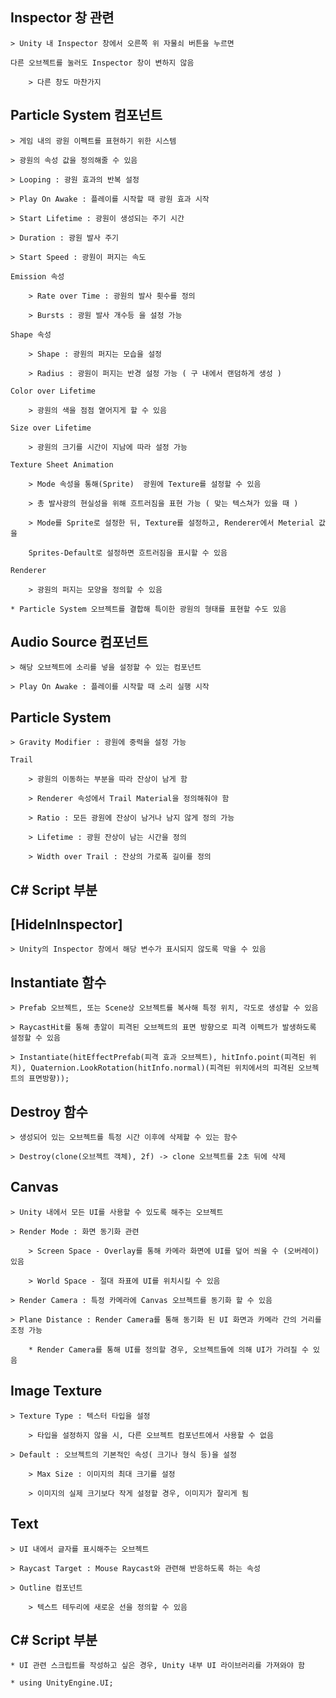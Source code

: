 ## Inspector 창 관련
	
	> Unity 내 Inspector 창에서 오른쪽 위 자물쇠 버튼을 누르면

	다른 오브젝트를 눌러도 Inspector 창이 변하지 않음
	
		> 다른 창도 마찬가지

## Particle System 컴포넌트

	> 게임 내의 광원 이펙트를 표현하기 위한 시스템

	> 광원의 속성 값을 정의해줄 수 있음

	> Looping : 광원 효과의 반복 설정

	> Play On Awake : 플레이를 시작할 때 광원 효과 시작

	> Start Lifetime : 광원이 생성되는 주기 시간

	> Duration : 광원 발사 주기
		
	> Start Speed : 광원이 퍼지는 속도

	Emission 속성

		> Rate over Time : 광원의 발사 횟수를 정의

		> Bursts : 광원 발사 개수등 을 설정 가능
	
	Shape 속성

		> Shape : 광원의 퍼지는 모습을 설정
			
		> Radius : 광원이 퍼지는 반경 설정 가능 ( 구 내에서 랜덤하게 생성 )

	Color over Lifetime

		> 광원의 색을 점점 옅어지게 할 수 있음

	Size over Lifetime

		> 광원의 크기를 시간이 지남에 따라 설정 가능

	Texture Sheet Animation

		> Mode 속성을 통해(Sprite)  광원에 Texture를 설정할 수 있음

		> 총 발사광의 현실성을 위해 흐트러짐을 표현 가능 ( 맞는 텍스쳐가 있을 때 )
		
		> Mode를 Sprite로 설정한 뒤, Texture를 설정하고, Renderer에서 Meterial 값을 

		Sprites-Default로 설정하면 흐트러짐을 표시할 수 있음

	Renderer

		> 광원의 퍼지는 모양을 정의할 수 있음

	* Particle System 오브젝트를 결합해 특이한 광원의 형태를 표현할 수도 있음

## Audio Source 컴포넌트
	
	> 해당 오브젝트에 소리를 넣을 설정할 수 있는 컴포넌트

	> Play On Awake : 플레이를 시작할 때 소리 실행 시작

## Particle System

	> Gravity Modifier : 광원에 중력을 설정 가능

	Trail

		> 광원의 이동하는 부분을 따라 잔상이 남게 함

		> Renderer 속성에서 Trail Material을 정의해줘야 함

		> Ratio : 모든 광원에 잔상이 남거나 남지 않게 정의 가능

		> Lifetime : 광원 잔상이 남는 시간을 정의

		> Width over Trail : 잔상의 가로폭 길이를 정의

## C# Script 부분

## [HideInInspector]

	> Unity의 Inspector 창에서 해당 변수가 표시되지 않도록 막을 수 있음

## Instantiate 함수

	> Prefab 오브젝트, 또는 Scene상 오브젝트를 복사해 특정 위치, 각도로 생성할 수 있음

	> RaycastHit를 통해 총알이 피격된 오브젝트의 표면 방향으로 피격 이펙트가 발생하도록 설정할 수 있음

	> Instantiate(hitEffectPrefab(피격 효과 오브젝트), hitInfo.point(피격된 위치), Quaternion.LookRotation(hitInfo.normal)(피격된 위치에서의 피격된 오브젝트의 표면방향));

## Destroy 함수
	
	> 생성되어 있는 오브젝트를 특정 시간 이후에 삭제할 수 있는 함수

	> Destroy(clone(오브젝트 객체), 2f) -> clone 오브젝트를 2초 뒤에 삭제

## Canvas

	> Unity 내에서 모든 UI를 사용할 수 있도록 해주는 오브젝트

	> Render Mode : 화면 동기화 관련

		> Screen Space - Overlay를 통해 카메라 화면에 UI를 덮어 씌울 수 (오버레이)있음

		> World Space - 절대 좌표에 UI를 위치시킬 수 있음

	> Render Camera : 특정 카메라에 Canvas 오브젝트를 동기화 할 수 있음
	
	> Plane Distance : Render Camera를 통해 동기화 된 UI 화면과 카메라 간의 거리를 조정 가능

		* Render Camera를 통해 UI를 정의할 경우, 오브젝트들에 의해 UI가 가려질 수 있음

## Image Texture
	
	> Texture Type : 텍스터 타입을 설정

		> 타입을 설정하지 않을 시, 다른 오브젝트 컴포넌트에서 사용할 수 없음

	> Default : 오브젝트의 기본적인 속성( 크기나 형식 등)을 설정
	
		> Max Size : 이미지의 최대 크기를 설정

		> 이미지의 실제 크기보다 작게 설정할 경우, 이미지가 잘리게 됨

## Text

	> UI 내에서 글자를 표시해주는 오브젝트

	> Raycast Target : Mouse Raycast와 관련해 반응하도록 하는 속성

	> Outline 컴포넌트

		> 텍스트 테두리에 새로운 선을 정의할 수 있음

## C# Script 부분

	* UI 관련 스크립트를 작성하고 싶은 경우, Unity 내부 UI 라이브러리를 가져와야 함

	* using UnityEngine.UI;
